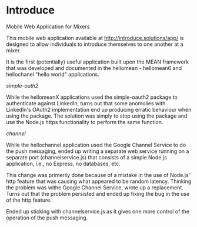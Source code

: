 Introduce
=========

Mobile Web Application for Mixers

This mobile web application available at <http://introduce.solutions/app/> is designed to allow individuals to introduce themselves to one another at a mixer.

It is the first (potentially) useful application built upon the MEAN framework that was developed and documented in the hellomean - hellomean6 and hellochanel "hello world" applications. 

_simple-outh2_

While the hellomeanX applications used the simple-oauth2 package to authenticate against LinkedIn, turns out that some anomolies with LinkedIn's OAuth2 implementation end up producing erratic behaviour when using the package.  The solution was simply to stop using the package and use the Node.js https functionality to perform the same function.

_channel_

While the hellochannel application used the Google Channel Service to do the push messaging, ended up writing a separate web service running on a separate port (channelservice.js) that consists of a simple Node.js application, i.e., no Express, no databases, etc. 

This change was primerily done because of a mistake in the use of Node.js' http feature that was causing what appeared to be random latency. Thinking the problem was withe Google Channel Service, wrote up a replacement.  Turns out that the problem persisted and ended up fixing the bug in the use of the http feature.  

Ended up sticking with channelservice.js as it gives one more control of the operation of the push messaging.
